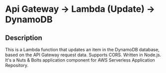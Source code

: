 
# Api Gateway -> Lambda (Update) -> DynamoDB

## Description

This is a Lambda function that updates an item in the DynamoDB database, based on the API Gateway request data. Supports CORS. Written in Node.js. It's a Nuts & Bolts application component for AWS Serverless Application Repository.

